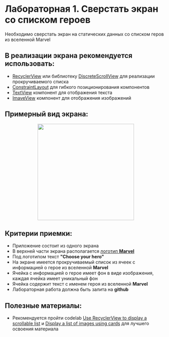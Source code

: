# Лабораторная 1. Сверстать экран со списком героев

Необходимо сверстать экран на статических данных со списком геров из вселенной Marvel 

## В реализации экрана рекомендуется использовать: 
- [RecyclerView](https://developer.android.com/reference/kotlin/androidx/recyclerview/widget/RecyclerView) или библиотеку [DiscreteScrollView](https://github.com/yarolegovich/DiscreteScrollView) для реализации прокручиваемого списка
- [ConstraintLayout](https://developer.android.com/reference/androidx/constraintlayout/widget/ConstraintLayout) для гибкого позиционирования компонентов
- [TextView](https://developer.android.com/reference/android/widget/TextView) компонент для отображения текста 
- [ImaveView](https://developer.android.com/reference/android/widget/ImageView) компонент для отображения изображений

## Примерный вид экрана:

<p align="center">
  <img src="../Images/marvel_main.gif" width=300></img>
</p>


## Критерии приемки:

- Приложение состоит из одного экрана
- В верхней части экрана располагается [логотип **Marvel**](../Images/marvel.png)
- Под логотипом текст **"Choose your hero"**
- На экране имеется прокручиваемый список из ячеек с информацией о герое из вселенной **Marvel**
- Ячейка с информацией о герое имеет фон в виде изображения, каждая ячейка имеет уникальный фон
- Ячейка содержит текст с именем героя из вселенной **Marvel**
- Лабораторная работа должна быть залита на **github**

## Полезные материалы:

- Рекомендуется пройти codelab [Use RecyclerView to display a scrollable list](https://developer.android.com/codelabs/basic-android-kotlin-training-affirmations-app#0) и [Display a list of images using cards](https://developer.android.com/codelabs/basic-android-kotlin-training-affirmations-app-polish#0) для лучшего освоения материала
